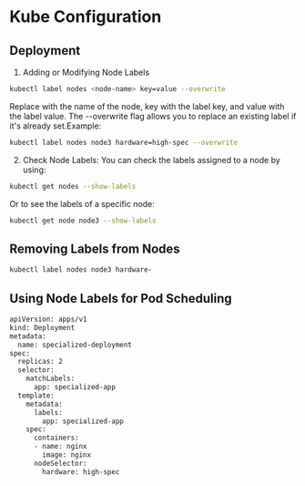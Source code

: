 # Kube Configuration

## Deployment

1. Adding or Modifying Node Labels

```bash
kubectl label nodes <node-name> key=value --overwrite
```

Replace <node-name> with the name of the node, key with the label key, and value with the label value. The --overwrite flag allows you to replace an existing label if it's already set.Example:

```bash
kubectl label nodes node3 hardware=high-spec --overwrite

```
2. Check Node Labels: You can check the labels assigned to a node by using:
```bash
kubectl get nodes --show-labels

```
Or to see the labels of a specific node:
```bash
kubectl get node node3 --show-labels

```

## Removing Labels from Nodes
```bash
kubectl label nodes node3 hardware-
```
##  Using Node Labels for Pod Scheduling
```bash
apiVersion: apps/v1
kind: Deployment
metadata:
  name: specialized-deployment
spec:
  replicas: 2
  selector:
    matchLabels:
      app: specialized-app
  template:
    metadata:
      labels:
        app: specialized-app
    spec:
      containers:
      - name: nginx
        image: nginx
      nodeSelector:
        hardware: high-spec

```